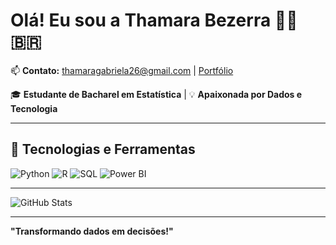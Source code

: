 # Olá! Eu sou a Thamara Bezerra 👩‍💻 🇧🇷

📫 **Contato:** [thamaragabriela26@gmail.com](mailto:thamaragabriela26@gmail.com) | [Portfólio](http://brunaw.com/)

🎓 **Estudante de Bacharel em Estatística** | 💡 **Apaixonada por Dados e Tecnologia**

---

## 🚀 **Tecnologias e Ferramentas**

<p>
  <img src="https://img.shields.io/badge/-Python-3776AB?logo=python&logoColor=white" alt="Python"/>
  <img src="https://img.shields.io/badge/-R-276DC3?logo=r&logoColor=white" alt="R"/>
  <img src="https://img.shields.io/badge/-SQL-4479A1?logo=sql&logoColor=white" alt="SQL"/>
  <img src="https://img.shields.io/badge/-Power%20BI-F2C811?logo=powerbi&logoColor=white" alt="Power BI"/>
</p>


---

![GitHub Stats](https://github-readme-stats.vercel.app/api?username=ThamaraCrispim&show_icons=true&theme=radical)

---

**"Transformando dados em decisões!"**

